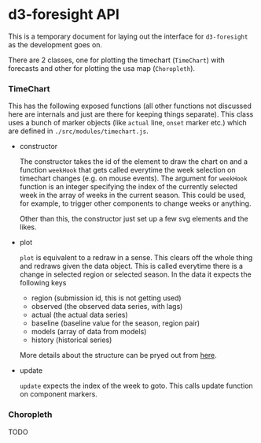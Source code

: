 # d3-foresight API

This is a temporary document for laying out the interface for `d3-foresight` as
the development goes on.

There are 2 classes, one for plotting the timechart (`TimeChart`) with forecasts
and other for plotting the usa map (`Choropleth`).

### TimeChart

This has the following exposed functions (all other functions not discussed here
are internals and just are there for keeping things separate). This class uses a
bunch of marker objects (like `actual` line, `onset` marker etc.) which are
defined in `./src/modules/timechart.js`.

- constructor

  The constructor takes the id of the element to draw the chart on and a
  function `weekHook` that gets called everytime the week selection on timechart
  changes (e.g. on mouse events). The argument for `weekHook` function is an
  integer specifying the index of the currently selected week in the array of
  weeks in the current season. This could be used, for example, to trigger other
  components to change weeks or anything.
  
  Other than this, the constructor just set up a few svg elements and the likes.
  
- plot

  `plot` is equivalent to a redraw in a sense. This clears off the whole thing and
  redraws given the data object. This is called everytime there is a change in
  selected region or selected season. In the data it expects the following keys
  
  - region (submission id, this is not getting used)
  - observed (the observed data series, with lags)
  - actual (the actual data series)
  - baseline (baseline value for the season, region pair)
  - models (array of data from models)
  - history (historical series)
  
  More details about the structure can be pryed out
  from
  [here](https://github.com/reichlab/flusight/blob/develop/src/store/getters.js#L73-L84).
  

- update

  `update` expects the index of the week to goto. This calls update function on
  component markers.

### Choropleth

TODO
